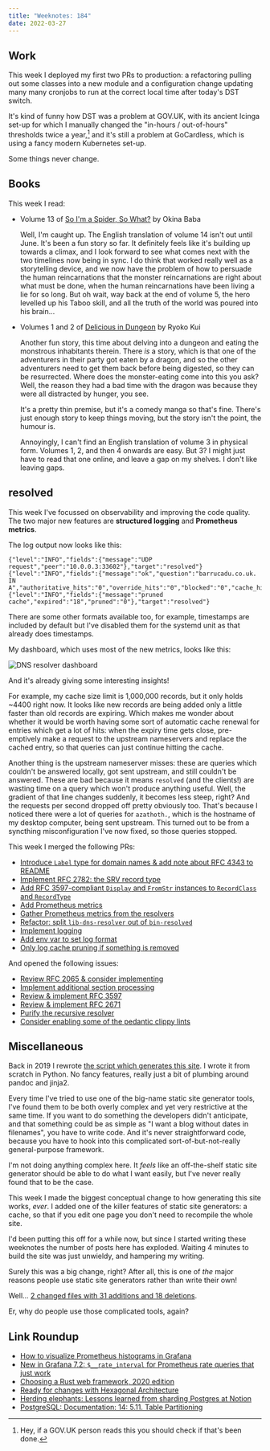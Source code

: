 ```yaml
---
title: "Weeknotes: 184"
date: 2022-03-27
---
```


## Work

This week I deployed my first two PRs to production: a refactoring
pulling out some classes into a new module and a configuration change
updating many many cronjobs to run at the correct local time after
today's DST switch.

It's kind of funny how DST was a problem at GOV.UK, with its ancient
Icinga set-up for which I manually changed the "in-hours /
out-of-hours" thresholds twice a year,[^ch] and it's still a problem
at GoCardless, which is using a fancy modern Kubernetes set-up.

Some things never change.

[^ch]: Hey, if a GOV.UK person reads this you should check if that's
  been done.


## Books

This week I read:

- Volume 13 of [So I'm a Spider, So What?][] by Okina Baba

  Well, I'm caught up.  The English translation of volume 14 isn't out
  until June.  It's been a fun story so far.  It definitely feels like
  it's building up towards a climax, and I look forward to see what
  comes next with the two timelines now being in sync.  I do think
  that worked really well as a storytelling device, and we now have
  the problem of how to persuade the human reincarnations that the
  monster reincarnations are right about what must be done, when the
  human reincarnations have been living a lie for so long.  But oh
  wait, way back at the end of volume 5, the hero levelled up his
  Taboo skill, and all the truth of the world was poured into his
  brain...

- Volumes 1 and 2 of [Delicious in Dungeon][] by Ryoko Kui

  Another fun story, this time about delving into a dungeon and eating
  the monstrous inhabitants therein.  There *is* a story, which is
  that one of the adventurers in their party got eaten by a dragon,
  and so the other adventurers need to get them back before being
  digested, so they can be resurrected.  Where does the monster-eating
  come into this you ask?  Well, the reason they had a bad time with
  the dragon was because they were all distracted by hunger, you see.

  It's a pretty thin premise, but it's a comedy manga so that's fine.
  There's just enough story to keep things moving, but the story isn't
  the point, the humour is.

  Annoyingly, I can't find an English translation of volume 3 in
  physical form.  Volumes 1, 2, and then 4 onwards are easy.  But 3?
  I might just have to read that one online, and leave a gap on my
  shelves.  I don't like leaving gaps.

[So I'm a Spider, So What?]: https://en.wikipedia.org/wiki/So_I%27m_a_Spider,_So_What%3F
[Delicious in Dungeon]: https://en.wikipedia.org/wiki/Delicious_in_Dungeon


## resolved

This week I've focussed on observability and improving the code
quality.  The two major new features are **structured logging** and
**Prometheus metrics**.

The log output now looks like this:

```
{"level":"INFO","fields":{"message":"UDP request","peer":"10.0.0.3:33602"},"target":"resolved"}
{"level":"INFO","fields":{"message":"ok","question":"barrucadu.co.uk. IN A","authoritative_hits":"0","override_hits":"0","blocked":"0","cache_hits":"1","cache_misses":"0","nameserver_hits":"0","nameserver_misses":"0","duration_seconds":"0.000094706"},"target":"resolved"}
{"level":"INFO","fields":{"message":"pruned cache","expired":"18","pruned":"0"},"target":"resolved"}
```

There are some other formats available too, for example, timestamps
are included by default but I've disabled them for the systemd unit as
that already does timestamps.

My dashboard, which uses most of the new metrics, looks like this:

![DNS resolver dashboard](weeknotes-184/dns-dashboard.png)

And it's already giving some interesting insights!

For example, my cache size limit is 1,000,000 records, but it only
holds ~4400 right now.  It looks like new records are being added only
a little faster than old records are expiring.  Which makes me wonder
about whether it would be worth having some sort of automatic cache
renewal for entries which get a lot of hits: when the expiry time gets
close, pre-emptively make a request to the upstream nameservers and
replace the cached entry, so that queries can just continue hitting
the cache.

Another thing is the upstream nameserver misses: these are queries
which couldn't be answered locally, got sent upstream, and still
couldn't be answered.  These are bad because it means `resolved` (and
the clients!) are wasting time on a query which won't produce anything
useful.  Well, the gradient of that line changes suddenly, it becomes
less steep, right?  And the requests per second dropped off pretty
obviously too.  That's because I noticed there were a lot of queries
for `azathoth.`, which is the hostname of my desktop computer, being
sent upstream.  This turned out to be from a syncthing
misconfiguration I've now fixed, so those queries stopped.

This week I merged the following PRs:

- [Introduce `Label` type for domain names & add note about RFC 4343 to README](https://github.com/barrucadu/resolved/pull/81)
- [Implement RFC 2782: the SRV record type](https://github.com/barrucadu/resolved/pull/83)
- [Add RFC 3597-compliant `Display` and `FromStr` instances to `RecordClass` and `RecordType`](https://github.com/barrucadu/resolved/pull/84)
- [Add Prometheus metrics](https://github.com/barrucadu/resolved/pull/86)
- [Gather Prometheus metrics from the resolvers](https://github.com/barrucadu/resolved/pull/87)
- [Refactor: split `lib-dns-resolver` out of `bin-resolved`](https://github.com/barrucadu/resolved/pull/88)
- [Implement logging](https://github.com/barrucadu/resolved/pull/89)
- [Add env var to set log format](https://github.com/barrucadu/resolved/pull/90)
- [Only log cache pruning if something is removed](https://github.com/barrucadu/resolved/pull/92)

And opened the following issues:

- [Review RFC 2065 & consider implementing](https://github.com/barrucadu/resolved/issues/77)
- [Implement additional section processing](https://github.com/barrucadu/resolved/issues/78)
- [Review & implement RFC 3597](https://github.com/barrucadu/resolved/issues/79)
- [Review & implement RFC 2671](https://github.com/barrucadu/resolved/issues/82)
- [Purify the recursive resolver](https://github.com/barrucadu/resolved/issues/85)
- [Consider enabling some of the pedantic clippy lints](https://github.com/barrucadu/resolved/issues/91)


## Miscellaneous

Back in 2019 I rewrote [the script which generates this site][].  I
wrote it from scratch in Python.  No fancy features, really just a bit
of plumbing around pandoc and jinja2.

Every time I've tried to use one of the big-name static site generator
tools, I've found them to be both overly complex and yet very
restrictive at the same time.  If you want to do something the
developers didn't anticipate, and that something could be as simple as
"I want a blog without dates in filenames", you have to write code.
And it's never straightforward code, because you have to hook into
this complicated sort-of-but-not-really general-purpose framework.

I'm not doing anything complex here.  It *feels* like an off-the-shelf
static site generator should be able to do what I want easily, but
I've never really found that to be the case.

This week I made the biggest conceptual change to how generating this
site works, *ever*.  I added one of the killer features of static site
generators: a cache, so that if you edit one page you don't need to
recompile the whole site.

I'd been putting this off for a while now, but since I started writing
these weeknotes the number of posts here has exploded.  Waiting 4
minutes to build the site was just unwieldy, and hampering my writing.

Surely this was a big change, right?  After all, this is one of *the*
major reasons people use static site generators rather than write
their own!

Well... [2 changed files with 31 additions and 18 deletions][].

Er, why do people use those complicated tools, again?

[the script which generates this site]: https://github.com/barrucadu/memo.barrucadu.co.uk/blob/master/build
[2 changed files with 31 additions and 18 deletions]: https://github.com/barrucadu/memo.barrucadu.co.uk/commit/182ec0aa3a9d7541c92656cb9b6092c871800db3


## Link Roundup

- [How to visualize Prometheus histograms in Grafana](https://grafana.com/blog/2020/06/23/how-to-visualize-prometheus-histograms-in-grafana/)
- [New in Grafana 7.2: `$__rate_interval` for Prometheus rate queries that just work](https://grafana.com/blog/2020/09/28/new-in-grafana-7.2-__rate_interval-for-prometheus-rate-queries-that-just-work/)
- [Choosing a Rust web framework, 2020 edition](https://www.lpalmieri.com/posts/2020-07-04-choosing-a-rust-web-framework-2020-edition/)
- [Ready for changes with Hexagonal Architecture](https://netflixtechblog.com/ready-for-changes-with-hexagonal-architecture-b315ec967749)
- [Herding elephants: Lessons learned from sharding Postgres at Notion](https://www.notion.so/blog/sharding-postgres-at-notion)
- [PostgreSQL: Documentation: 14: 5.11. Table Partitioning](https://www.postgresql.org/docs/current/ddl-partitioning.html)
